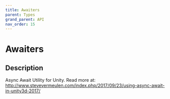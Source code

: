 ```yaml
---
title: Awaiters
parent: Types
grand_parent: API
nav_order: 15
---
```


# Awaiters

## Description

Async Await Utility for Unity. Read more at: http://www.stevevermeulen.com/index.php/2017/09/23/using-async-await-in-unity3d-2017/
